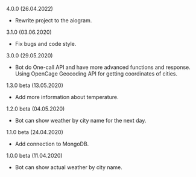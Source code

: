 4.0.0 (26.04.2022)

- Rewrite project to the aiogram.

3.1.0 (03.06.2020)

- Fix bugs and code style.

3.0.0 (29.05.2020)

- Bot do One-call API and have more advanced functions and response. Using OpenCage Geocoding API for getting coordinates of cities.

1.3.0 beta (13.05.2020)

- Add more information about temperature.

1.2.0 beta (04.05.2020)

- Bot can show weather by city name for the next day.

1.1.0 beta (24.04.2020)

- Add connection to MongoDB.

1.0.0 beta (11.04.2020)

- Bot can show actual weather by city name.
